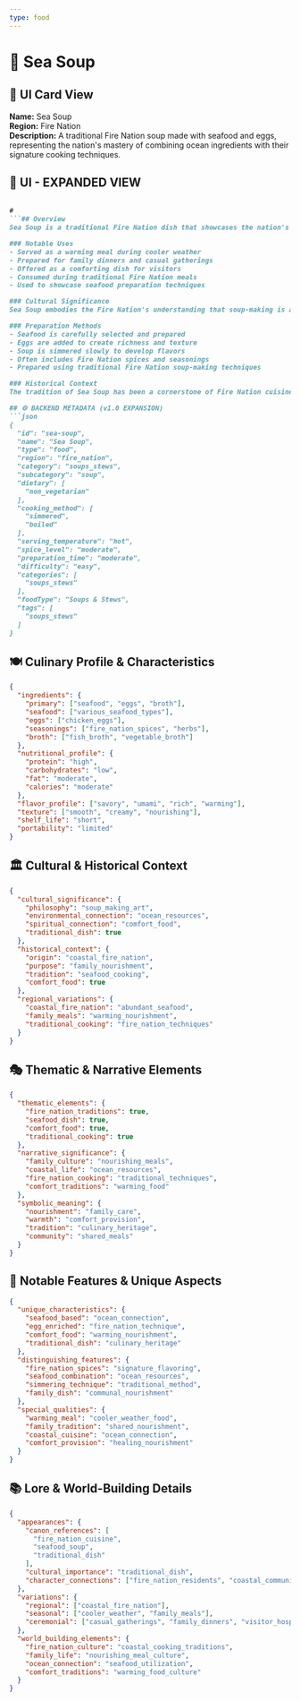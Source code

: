 ```yaml
---
type: food
---
```


# 🥣 Sea Soup

## 🎴 UI Card View

**Name:** Sea Soup  
**Region:** Fire Nation  
**Description:** A traditional Fire Nation soup made with seafood and eggs, representing the nation's mastery of combining ocean ingredients with their signature cooking techniques.

## 📖 UI - EXPANDED VIEW

```md

#
```## Overview
Sea Soup is a traditional Fire Nation dish that showcases the nation's ability to create flavorful soups using seafood and eggs. This hearty soup represents the Fire Nation's connection to the ocean and their mastery of combining different ingredients to create harmonious flavors. The dish embodies the Fire Nation's philosophy that the best soups come from ingredients that are carefully selected and prepared using techniques that enhance their natural qualities while adding the nation's signature spices and seasonings.

### Notable Uses
- Served as a warming meal during cooler weather
- Prepared for family dinners and casual gatherings
- Offered as a comforting dish for visitors
- Consumed during traditional Fire Nation meals
- Used to showcase seafood preparation techniques

### Cultural Significance
Sea Soup embodies the Fire Nation's understanding that soup-making is an art that requires patience and skill. The dish represents their belief that even simple ingredients can be transformed into something nourishing and delicious through proper preparation and the addition of carefully selected seasonings. The soup reflects the Fire Nation's appreciation for seafood and their ability to create comforting meals that warm both body and spirit.

### Preparation Methods
- Seafood is carefully selected and prepared
- Eggs are added to create richness and texture
- Soup is simmered slowly to develop flavors
- Often includes Fire Nation spices and seasonings
- Prepared using traditional Fire Nation soup-making techniques

### Historical Context
The tradition of Sea Soup has been a cornerstone of Fire Nation cuisine for generations, developed as a way to utilize the abundant seafood available along the nation's coastlines. This dish demonstrates the Fire Nation's practical wisdom and their ability to create nourishing meals from local ingredients. The tradition continues to be a vital part of Fire Nation culinary culture and serves as a reminder of their connection to the sea.

## ⚙️ BACKEND METADATA (v1.0 EXPANSION)
```json
{
  "id": "sea-soup",
  "name": "Sea Soup",
  "type": "food",
  "region": "fire_nation",
  "category": "soups_stews",
  "subcategory": "soup",
  "dietary": [
    "non_vegetarian"
  ],
  "cooking_method": [
    "simmered",
    "boiled"
  ],
  "serving_temperature": "hot",
  "spice_level": "moderate",
  "preparation_time": "moderate",
  "difficulty": "easy",
  "categories": [
    "soups_stews"
  ],
  "foodType": "Soups & Stews",
  "tags": [
    "soups_stews"
  ]
}
```

## 🍽️ Culinary Profile & Characteristics
```json
{
  "ingredients": {
    "primary": ["seafood", "eggs", "broth"],
    "seafood": ["various_seafood_types"],
    "eggs": ["chicken_eggs"],
    "seasonings": ["fire_nation_spices", "herbs"],
    "broth": ["fish_broth", "vegetable_broth"]
  },
  "nutritional_profile": {
    "protein": "high",
    "carbohydrates": "low",
    "fat": "moderate",
    "calories": "moderate"
  },
  "flavor_profile": ["savory", "umami", "rich", "warming"],
  "texture": ["smooth", "creamy", "nourishing"],
  "shelf_life": "short",
  "portability": "limited"
}
```

## 🏛️ Cultural & Historical Context
```json
{
  "cultural_significance": {
    "philosophy": "soup_making_art",
    "environmental_connection": "ocean_resources",
    "spiritual_connection": "comfort_food",
    "traditional_dish": true
  },
  "historical_context": {
    "origin": "coastal_fire_nation",
    "purpose": "family_nourishment",
    "tradition": "seafood_cooking",
    "comfort_food": true
  },
  "regional_variations": {
    "coastal_fire_nation": "abundant_seafood",
    "family_meals": "warming_nourishment",
    "traditional_cooking": "fire_nation_techniques"
  }
}
```

## 🎭 Thematic & Narrative Elements
```json
{
  "thematic_elements": {
    "fire_nation_traditions": true,
    "seafood_dish": true,
    "comfort_food": true,
    "traditional_cooking": true
  },
  "narrative_significance": {
    "family_culture": "nourishing_meals",
    "coastal_life": "ocean_resources",
    "fire_nation_cooking": "traditional_techniques",
    "comfort_traditions": "warming_food"
  },
  "symbolic_meaning": {
    "nourishment": "family_care",
    "warmth": "comfort_provision",
    "tradition": "culinary_heritage",
    "community": "shared_meals"
  }
}
```

## 🌟 Notable Features & Unique Aspects
```json
{
  "unique_characteristics": {
    "seafood_based": "ocean_connection",
    "egg_enriched": "fire_nation_technique",
    "comfort_food": "warming_nourishment",
    "traditional_dish": "culinary_heritage"
  },
  "distinguishing_features": {
    "fire_nation_spices": "signature_flavoring",
    "seafood_combination": "ocean_resources",
    "simmering_technique": "traditional_method",
    "family_dish": "communal_nourishment"
  },
  "special_qualities": {
    "warming_meal": "cooler_weather_food",
    "family_tradition": "shared_nourishment",
    "coastal_cuisine": "ocean_connection",
    "comfort_provision": "healing_nourishment"
  }
}
```

## 📚 Lore & World-Building Details
```json
{
  "appearances": {
    "canon_references": [
      "fire_nation_cuisine",
      "seafood_soup",
      "traditional_dish"
    ],
    "cultural_importance": "traditional_dish",
    "character_connections": ["fire_nation_residents", "coastal_communities"]
  },
  "variations": {
    "regional": ["coastal_fire_nation"],
    "seasonal": ["cooler_weather", "family_meals"],
    "ceremonial": ["casual_gatherings", "family_dinners", "visitor_hospitality"]
  },
  "world_building_elements": {
    "fire_nation_culture": "coastal_cooking_traditions",
    "family_life": "nourishing_meal_culture",
    "ocean_connection": "seafood_utilization",
    "comfort_traditions": "warming_food_culture"
  }
}
```
